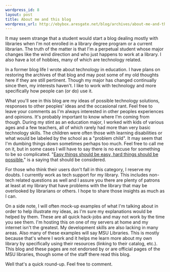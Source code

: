 ```yaml
--- 
wordpress_id: 8
layout: post
title: About me and this blog
wordpress_url: http://ebybox.aresgate.net/blog/archives/about-me-and-this-blog/
---
```

It may seem strange that a student would start a blog dealing mostly with libraries when I'm not enrolled in a library degree program or a current librarian. The truth of the matter is that I'm a perpetual student whose major changes like the wind direction and who just happens to work at a library. I also have a lot of hobbies, many of which are technology related.

<!--more-->

In a former blog life I wrote about technology in education. I have plans on restoring the archives of that blog and may post some of my old thoughts here if they are still pertinent. Though my major has changed continually since then, my interests haven't. I like to work with technology and more specifically how people can (or do) use it.

What you'll see in this blog are my ideas of possible technology solutions, responses to other peoples' ideas and the occasional rant. Feel free to leave your comments as I'm always interested in other peoples experiences and opinions. It's probably important to know where I'm coming from though. During my stint as an education major, I worked with kids of various ages and a few teachers, all of which rarely had more than very basic technology skills. The children were often those with learning disabilities or what would be labeled by the school as a &quot;problem child&quot;. It may seem that I'm dumbing things down sometimes perhaps too much. Feel free to call me on it, but in some cases I will have to say there is no excuse for something to be so complicated. &quot;<a href="http://www.37signals.com/svn/archives/000884.php">Easy things should be easy, hard things should be possible.</a>&quot; is a saying that should be considered.

For those who think their users don't fall in this category, I reserve my doubts. I currently work as tech support for my library. This includes non-tech related questions as well and I assure you there are plenty of patrons at least at my library that have problems with the library that may be overlooked by librarians or others. I hope to share those insights as much as I can. 

On a side note, I will often mock-up examples of what I'm talking about in order to help illustrate my ideas, as I'm sure my explanations would be helped by them. These are all quick hack-jobs and may not work by the time you see them. I'm hosting this on one of my servers at home and my internet isn't the greatest. My development skills are also lacking in many areas. Also many of these examples will say MSU Libraries. This is mostly because that's where I work and it helps me learn more about my own library by specifically using their resources (linking to their catalog, etc.). This blog and these pages are not endorsed by or are official pages of the MSU libraries, though some of the staff there read this blog.

Well that's a quick round-up. Feel free to comment.
